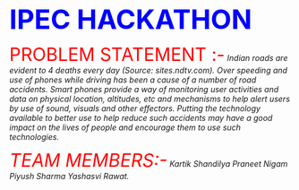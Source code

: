
<strong><font size="8" color="BLUE">IPEC HACKATHON</font></strong>


<font size="6" color="red">PROBLEM STATEMENT  :-</font>
<i>Indian roads are evident to 4 deaths every day (Source: sites.ndtv.com). Over speeding and use of phones while driving has been a cause of a number of road accidents. Smart phones provide a way of monitoring user activities and data on physical location, altitudes, etc and mechanisms to help alert users by use of sound, visuals and other effectors. Putting the technology available to better use to help reduce such accidents may have a good impact on the lives of people and encourage them to use such technologies.

<font size="6" color="red">TEAM MEMBERS:-</font>
<i> Kartik Shandilya
  Praneet Nigam
  Piyush Sharma
   Yashasvi Rawat.
